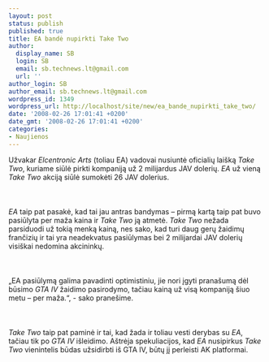 ```yaml
---
layout: post
status: publish
published: true
title: EA bandė nupirkti Take Two
author:
  display_name: SB
  login: SB
  email: sb.technews.lt@gmail.com
  url: ''
author_login: SB
author_email: sb.technews.lt@gmail.com
wordpress_id: 1349
wordpress_url: http://localhost/site/new/ea_bande_nupirkti_take_two/
date: '2008-02-26 17:01:41 +0200'
date_gmt: '2008-02-26 17:01:41 +0200'
categories:
- Naujienos
---
```

<p>Užvakar <i>Elcentronic Arts</i> (toliau EA) vadovai nusiuntė oficialių laišką <i>Take Two</i>, kuriame siūlė pirkti kompaniją už 2 milijardus JAV dolerių. <i>EA</i> už vieną <i>Take Two</i> akciją siūlė sumokėti 26 JAV dolerius.<br />
<br><br />
<br><i>EA</i> taip pat pasakė, kad tai jau antras bandymas – pirmą kartą taip pat buvo pasiūlyta per maža kaina ir <i>Take Two</i> ją atmetė. <i>Take Two</i> nežada parsiduodi už tokią menką kainą, nes sako, kad turi daug gerų žaidimų frančizių ir tai yra neadekvatus pasiūlymas bei 2 milijardai JAV dolerių visiškai nedomina akcininkų.<br />
<br><br />
<br>„EA pasiūlymą galima pavadinti optimistiniu, jie nori įgyti pranašumą dėl būsimo <i>GTA IV</i> žaidimo pasirodymo, tačiau kainą už visą kompaniją šiuo metu – per maža.“, - sako pranešime.<br />
<br><br />
<br><i>Take Two</i> taip pat paminė ir tai, kad žada ir toliau vesti derybas su <i>EA</i>, tačiau tik po <i>GTA IV</i> išleidimo. Aštrėja spekuliacijos, kad <i>EA</i> nusipirkus <i>Take Two</i> vienintelis būdas užsidirbti iš GTA IV, būtų jį perleisti AK platformai.<br />
<br></p>
